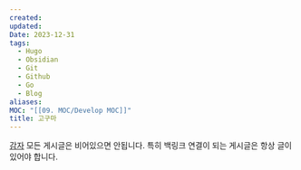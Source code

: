 ```yaml
---
created: 
updated: 
Date: 2023-12-31
tags:
  - Hugo
  - Obsidian
  - Git
  - Github
  - Go
  - Blog
aliases: 
MOC: "[[09. MOC/Develop MOC]]"
title: 고구마
---
```


[감자](백링크%20테스트%20폴더입니다/감자.md)
모든 게시글은 비어있으면 안됩니다.
특히 백링크 연결이 되는 게시글은 항상 글이 있어야 합니다.